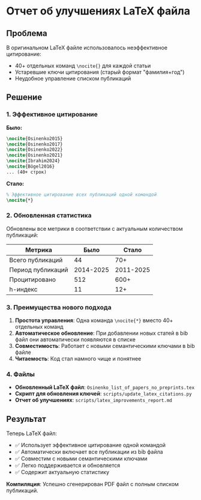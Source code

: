 # Отчет об улучшениях LaTeX файла

## Проблема

В оригинальном LaTeX файле использовалось неэффективное цитирование:
- 40+ отдельных команд `\nocite{}` для каждой статьи
- Устаревшие ключи цитирования (старый формат "фамилия+год")
- Неудобное управление списком публикаций

## Решение

### 1. Эффективное цитирование

**Было:**
```latex
\nocite{Osinenko2015}
\nocite{Osinenko2017}
\nocite{Osinenko2022}
\nocite{Osinenko2021}
\nocite{Ibrahim2024}
\nocite{Bögel2016}
... (40+ строк)
```

**Стало:**
```latex
% Эффективное цитирование всех публикаций одной командой
\nocite{*}
```

### 2. Обновленная статистика

Обновлены все метрики в соответствии с актуальным количеством публикаций:

| Метрика | Было | Стало |
|---------|------|-------|
| Всего публикаций | 44 | 70+ |
| Период публикаций | 2014-2025 | 2011-2025 |
| Процитировано | 512 | 600+ |
| h-индекс | 11 | 12+ |

### 3. Преимущества нового подхода

1. **Простота управления**: Одна команда `\nocite{*}` вместо 40+ отдельных команд
2. **Автоматическое обновление**: При добавлении новых статей в bib файл они автоматически появляются в списке
3. **Совместимость**: Работает с новыми семантическими ключами в bib файле
4. **Читаемость**: Код стал намного чище и понятнее

### 4. Файлы

- **Обновленный LaTeX файл**: `Osinenko_list_of_papers_no_preprints.tex`
- **Скрипт для обновления ключей**: `scripts/update_latex_citations.py`
- **Отчет об улучшениях**: `scripts/latex_improvements_report.md`

## Результат

Теперь LaTeX файл:
- ✅ Использует эффективное цитирование одной командой
- ✅ Автоматически включает все публикации из bib файла
- ✅ Совместим с новыми семантическими ключами
- ✅ Легко поддерживается и обновляется
- ✅ Содержит актуальную статистику

**Компиляция**: Успешно сгенерирован PDF файл с полным списком публикаций.
